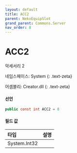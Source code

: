 ```yaml
---
layout: default
title: ACC2
parent: NekoEquipSlot
grand_parent: Commons.Server
nav_order: 8
---
```

<!-- 아래로 편집 -->

# ACC2

악세서리 2

네임스페이스: System
{: .text-zeta}

어셈블리: Creator.dll
{: .text-zeta}

#### 선언

```cs
public const int ACC2 = 8
```

#### 필드 값

|타입|설명|
|:--|:--|
|System.Int32|

<!-- #### 예제

```lua
    예제 코드
``` -->